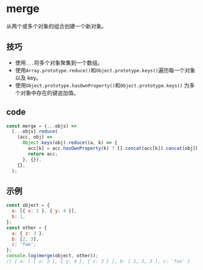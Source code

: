 # merge

从两个或多个对象的组合创建一个新对象。

## 技巧

- 使用`...`将多个对象聚集到一个数组。
- 使用`Array.prototype.reduce()`和`Object.prototype.keys()`遍历每一个对象以及 key。
- 使用`Object.prototype.hasOwnProperty()`和`Object.prototype.keys()` 为多个对象中存在的键追加值。

## code

```js
const merge = (...objs) =>
  [...objs].reduce(
    (acc, obj) =>
      Object.keys(obj).reduce((a, k) => {
        acc[k] = acc.hasOwnProperty(k) ? [].concat(acc[k]).concat(obj[k]) : obj[k];
        return acc;
      }, {}),
    {},
  );
```

## 示例

```js
const object = {
  a: [{ x: 2 }, { y: 4 }],
  b: 1,
};
const other = {
  a: { z: 3 },
  b: [2, 3],
  c: 'foo',
};
console.log(merge(object, other));
// { a: [ { x: 2 }, { y: 4 }, { z: 3 } ], b: [ 1, 2, 3 ], c: 'foo' }
```
